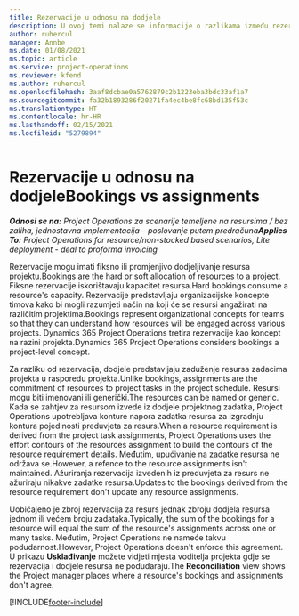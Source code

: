 ```yaml
---
title: Rezervacije u odnosu na dodjele
description: U ovoj temi nalaze se informacije o razlikama između rezervacija i dodjela resursa.
author: ruhercul
manager: Annbe
ms.date: 01/08/2021
ms.topic: article
ms.service: project-operations
ms.reviewer: kfend
ms.author: ruhercul
ms.openlocfilehash: 3aaf8dcbae0a5762879c2b1223eba3bdc33af1a7
ms.sourcegitcommit: fa32b1893286f20271fa4ec4be8fc68bd135f53c
ms.translationtype: HT
ms.contentlocale: hr-HR
ms.lasthandoff: 02/15/2021
ms.locfileid: "5279894"
---
```

# <a name="bookings-vs-assignments"></a><span data-ttu-id="496a7-103">Rezervacije u odnosu na dodjele</span><span class="sxs-lookup"><span data-stu-id="496a7-103">Bookings vs assignments</span></span>

<span data-ttu-id="496a7-104">_**Odnosi se na:** Project Operations za scenarije temeljene na resursima / bez zaliha, jednostavna implementacija – poslovanje putem predračuna_</span><span class="sxs-lookup"><span data-stu-id="496a7-104">_**Applies To:** Project Operations for resource/non-stocked based scenarios, Lite deployment - deal to proforma invoicing_</span></span>

<span data-ttu-id="496a7-105">Rezervacije mogu imati fiksno ili promjenjivo dodjeljivanje resursa projektu.</span><span class="sxs-lookup"><span data-stu-id="496a7-105">Bookings are the hard or soft allocation of resources to a project.</span></span> <span data-ttu-id="496a7-106">Fiksne rezervacije iskorištavaju kapacitet resursa.</span><span class="sxs-lookup"><span data-stu-id="496a7-106">Hard bookings consume a resource's capacity.</span></span> <span data-ttu-id="496a7-107">Rezervacije predstavljaju organizacijske koncepte timova kako bi mogli razumjeti način na koji će se resursi angažirati na različitim projektima.</span><span class="sxs-lookup"><span data-stu-id="496a7-107">Bookings represent organizational concepts for teams so that they can understand how resources will be engaged across various projects.</span></span> <span data-ttu-id="496a7-108">Dynamics 365 Project Operations tretira rezervacije kao koncept na razini projekta.</span><span class="sxs-lookup"><span data-stu-id="496a7-108">Dynamics 365 Project Operations considers bookings a project-level concept.</span></span> 

<span data-ttu-id="496a7-109">Za razliku od rezervacija, dodjele predstavljaju zaduženje resursa zadacima projekta u rasporedu projekta.</span><span class="sxs-lookup"><span data-stu-id="496a7-109">Unlike bookings, assignments are the commitment of resources to project tasks in the project schedule.</span></span> <span data-ttu-id="496a7-110">Resursi mogu biti imenovani ili generički.</span><span class="sxs-lookup"><span data-stu-id="496a7-110">The resources can be named or generic.</span></span>  <span data-ttu-id="496a7-111">Kada se zahtjev za resursom izvede iz dodjele projektnog zadatka, Project Operations upotrebljava konture napora zadatka resursa za izgradnju kontura pojedinosti preduvjeta za resurs.</span><span class="sxs-lookup"><span data-stu-id="496a7-111">When a resource requirement is derived from the project task assignments, Project Operations uses the effort contours of the resources assignment to build the contours of the resource requirement details.</span></span> <span data-ttu-id="496a7-112">Međutim, upućivanje na zadatke resursa ne održava se.</span><span class="sxs-lookup"><span data-stu-id="496a7-112">However, a refence to the resource assignments isn't maintained.</span></span> <span data-ttu-id="496a7-113">Ažuriranja rezervacija izvedenih iz preduvjeta za resurs ne ažuriraju nikakve zadatke resursa.</span><span class="sxs-lookup"><span data-stu-id="496a7-113">Updates to the bookings derived from the resource requirement don't update any resource assignments.</span></span>

<span data-ttu-id="496a7-114">Uobičajeno je zbroj rezervacija za resurs jednak zbroju dodjela resursa jednom ili većem broju zadataka.</span><span class="sxs-lookup"><span data-stu-id="496a7-114">Typically, the sum of the bookings for a resource will equal the sum of the resource's assignments across one or many tasks.</span></span> <span data-ttu-id="496a7-115">Međutim, Project Operations ne nameće takvu podudarnost.</span><span class="sxs-lookup"><span data-stu-id="496a7-115">However, Project Operations doesn't enforce this agreement.</span></span> <span data-ttu-id="496a7-116">U prikazu **Usklađivanje** možete vidjeti mjesta voditelja projekta gdje se rezervacija i dodjele resursa ne podudaraju.</span><span class="sxs-lookup"><span data-stu-id="496a7-116">The **Reconciliation** view shows the Project manager places where a resource's bookings and assignments don't agree.</span></span>




[!INCLUDE[footer-include](../includes/footer-banner.md)]